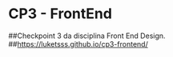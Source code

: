 # CP3 - FrontEnd
##Checkpoint 3 da disciplina Front End Design.
##https://luketsss.github.io/cp3-frontend/
